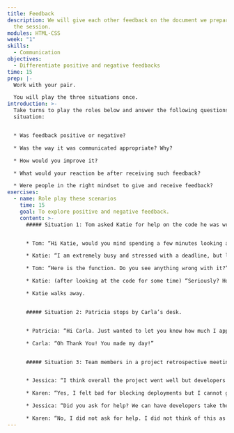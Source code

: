 ```yaml
---
title: Feedback
description: We will give each other feedback on the document we prepared before
  the session.
modules: HTML-CSS
week: "1"
skills:
  - Communication
objectives:
  - Differentiate positive and negative feedbacks
time: 15
prep: |-
  Work with your pair.

  Y﻿ou will play the three situations once.
introduction: >-
  Take turns to play the roles below and answer the following questions for each
  situation:


  * Was feedback positive or negative?

  * Was the way it was communicated appropriate? Why?

  * How would you improve it?

  * What would your reaction be after receiving such feedback?

  * Were people in the right mindset to give and receive feedback?
exercises:
  - name: Role play these scenarios
    time: 15
    goal: To explore positive and negative feedback.
    content: >-
      ##### Situation 1: Tom asked Katie for help on the code he was writing.


      * Tom: “Hi Katie, would you mind spending a few minutes looking at this function I am working on? I can’t seem to find what’s wrong with the code.”

      * Katie: “I am extremely busy and stressed with a deadline, but let me have a look.”

      * Tom: “Here is the function. Do you see anything wrong with it?”

      * Katie: (after looking at the code for some time) “Seriously? How could you miss this? You are missing an End statement. You need to be more careful when writing code so you only ask for help for things that are not this obvious.”

      * Katie walks away.


      ##### Situation 2: Patricia stops by Carla’s desk.


      * Patricia: “Hi Carla. Just wanted to let you know how much I appreciate the work you did in the last project and I hope we get to work together again”

      * Carla: “Oh Thank You! You made my day!”


      ##### Situation 3: Team members in a project retrospective meeting discuss things they did well and things that need improvement.


      * Jessica: “I think overall the project went well but developers were constantly waiting for Karen to finish testing their code before they could deploy to Production. She was overwhelmed with the amount of work on her plate”

      * Karen: “Yes, I felt bad for blocking deployments but I cannot give my approval until I have completed testing the code.”

      * Jessica: “Did you ask for help? We can have developers take the role of QA tester when you are overwhelmed.”

      * Karen: “No, I did not ask for help. I did not think of this as an option. I will start implementing this strategy going forward”
---
```


